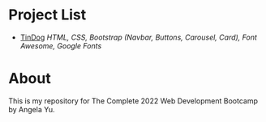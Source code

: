 # Project List
- [TinDog](https://low-earth-orbit.github.io/AngelaWebDev/TinDog/) *HTML, CSS, Bootstrap (Navbar, Buttons, Carousel, Card), Font Awesome, Google Fonts*

# About
This is my repository for The Complete 2022 Web Development Bootcamp by Angela Yu.
